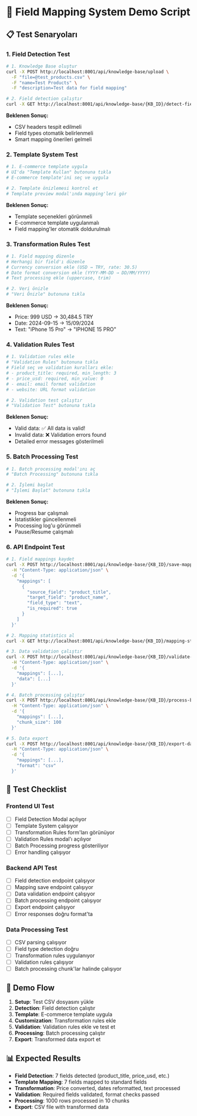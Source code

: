 # 🧪 Field Mapping System Demo Script

## 📋 **Test Senaryoları**

### **1. Field Detection Test**
```bash
# 1. Knowledge Base oluştur
curl -X POST http://localhost:8001/api/knowledge-base/upload \
  -F "file=@test_products.csv" \
  -F "name=Test Products" \
  -F "description=Test data for field mapping"

# 2. Field detection çalıştır
curl -X GET http://localhost:8001/api/knowledge-base/{KB_ID}/detect-fields
```

**Beklenen Sonuç:**
- CSV headers tespit edilmeli
- Field types otomatik belirlenmeli
- Smart mapping önerileri gelmeli

### **2. Template System Test**
```bash
# 1. E-commerce template uygula
# UI'da "Template Kullan" butonuna tıkla
# E-commerce template'ini seç ve uygula

# 2. Template önizlemesi kontrol et
# Template preview modal'ında mapping'leri gör
```

**Beklenen Sonuç:**
- Template seçenekleri görünmeli
- E-commerce template uygulanmalı
- Field mapping'ler otomatik doldurulmalı

### **3. Transformation Rules Test**
```bash
# 1. Field mapping düzenle
# Herhangi bir field'ı düzenle
# Currency conversion ekle (USD → TRY, rate: 30.5)
# Date format conversion ekle (YYYY-MM-DD → DD/MM/YYYY)
# Text processing ekle (uppercase, trim)

# 2. Veri önizle
# "Veri Önizle" butonuna tıkla
```

**Beklenen Sonuç:**
- Price: 999 USD → 30,484.5 TRY
- Date: 2024-09-15 → 15/09/2024
- Text: "iPhone 15 Pro" → "IPHONE 15 PRO"

### **4. Validation Rules Test**
```bash
# 1. Validation rules ekle
# "Validation Rules" butonuna tıkla
# Field seç ve validation kuralları ekle:
# - product_title: required, min_length: 3
# - price_usd: required, min_value: 0
# - email: email format validation
# - website: URL format validation

# 2. Validation test çalıştır
# "Validation Test" butonuna tıkla
```

**Beklenen Sonuç:**
- Valid data: ✅ All data is valid!
- Invalid data: ❌ Validation errors found
- Detailed error messages gösterilmeli

### **5. Batch Processing Test**
```bash
# 1. Batch processing modal'ını aç
# "Batch Processing" butonuna tıkla

# 2. İşlemi başlat
# "İşlemi Başlat" butonuna tıkla
```

**Beklenen Sonuç:**
- Progress bar çalışmalı
- İstatistikler güncellenmeli
- Processing log'u görünmeli
- Pause/Resume çalışmalı

### **6. API Endpoint Test**
```bash
# 1. Field mappings kaydet
curl -X POST http://localhost:8001/api/knowledge-base/{KB_ID}/save-mappings \
  -H "Content-Type: application/json" \
  -d '{
    "mappings": [
      {
        "source_field": "product_title",
        "target_field": "product_name",
        "field_type": "text",
        "is_required": true
      }
    ]
  }'

# 2. Mapping statistics al
curl -X GET http://localhost:8001/api/knowledge-base/{KB_ID}/mapping-stats

# 3. Data validation çalıştır
curl -X POST http://localhost:8001/api/knowledge-base/{KB_ID}/validate-data \
  -H "Content-Type: application/json" \
  -d '{
    "mappings": [...],
    "data": [...]
  }'

# 4. Batch processing çalıştır
curl -X POST http://localhost:8001/api/knowledge-base/{KB_ID}/process-batch \
  -H "Content-Type: application/json" \
  -d '{
    "mappings": [...],
    "chunk_size": 100
  }'

# 5. Data export
curl -X POST http://localhost:8001/api/knowledge-base/{KB_ID}/export-data \
  -H "Content-Type: application/json" \
  -d '{
    "mappings": [...],
    "format": "csv"
  }'
```

## 🎯 **Test Checklist**

### **Frontend UI Test**
- [ ] Field Detection Modal açılıyor
- [ ] Template System çalışıyor
- [ ] Transformation Rules form'ları görünüyor
- [ ] Validation Rules modal'ı açılıyor
- [ ] Batch Processing progress gösteriliyor
- [ ] Error handling çalışıyor

### **Backend API Test**
- [ ] Field detection endpoint çalışıyor
- [ ] Mapping save endpoint çalışıyor
- [ ] Data validation endpoint çalışıyor
- [ ] Batch processing endpoint çalışıyor
- [ ] Export endpoint çalışıyor
- [ ] Error responses doğru format'ta

### **Data Processing Test**
- [ ] CSV parsing çalışıyor
- [ ] Field type detection doğru
- [ ] Transformation rules uygulanıyor
- [ ] Validation rules çalışıyor
- [ ] Batch processing chunk'lar halinde çalışıyor

## 🚀 **Demo Flow**

1. **Setup**: Test CSV dosyasını yükle
2. **Detection**: Field detection çalıştır
3. **Template**: E-commerce template uygula
4. **Customization**: Transformation rules ekle
5. **Validation**: Validation rules ekle ve test et
6. **Processing**: Batch processing çalıştır
7. **Export**: Transformed data export et

## 📊 **Expected Results**

- **Field Detection**: 7 fields detected (product_title, price_usd, etc.)
- **Template Mapping**: 7 fields mapped to standard fields
- **Transformation**: Price converted, dates reformatted, text processed
- **Validation**: Required fields validated, format checks passed
- **Processing**: 1000 rows processed in 10 chunks
- **Export**: CSV file with transformed data
